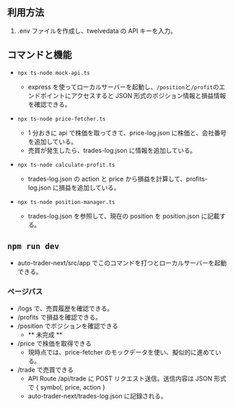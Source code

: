 ## 利用方法

1. .env ファイルを作成し、twelvedata の API キーを入力。

## コマンドと機能

- `npx ts-node mock-api.ts`

  - express を使ってローカルサーバーを起動し、`/position`と`/profit`のエンドポイントにアクセスすると JSON 形式のポジション情報と損益情報を確認できる。

- `npx ts-node price-fetcher.ts`
  - 1 分おきに api で株価を取ってきて、price-log.json に株価と、会社番号を追加している。
  - 売買が発生したら、trades-log.json に情報を追加している。
- `npx ts-node calculate-profit.ts`

  - trades-log.json の action と price から損益を計算して、profits-log.json に損益を追加している。

- `npx ts-node position-manager.ts`
  - trades-log.json を参照して、現在の position を position.json に記載する。

## `npm run dev`

- auto-trader-next/src/app でこのコマンドを打つとローカルサーバーを起動できる。

### ページパス

- /logs で、売買履歴を確認できる。
- /profits で損益を確認できる。
- /position でポジションを確認できる
  - ** 未完成 **
- /price で株価を取得できる
  - 現時点では、price-fetcher のモックデータを使い、擬似的に進めている。
- /trade で売買できる
  - API Route /api/trade に POST リクエスト送信。送信内容は JSON 形式で { symbol, price, action }
  - auto-trader-next/trades-log.json に記録される。
